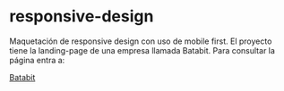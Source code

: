 # responsive-design

Maquetación de responsive design con uso de mobile first.
El proyecto tiene la landing-page de una empresa llamada Batabit.
Para consultar la página entra a:

[Batabit](src/)
